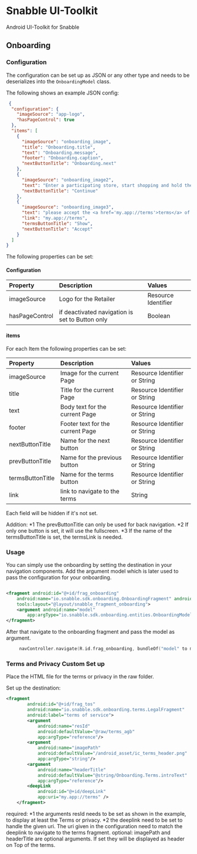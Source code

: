 # Snabble UI-Toolkit

Android UI-Toolkit for Snabble

## Onboarding

### Configuration

The configuration can be set up as JSON or any other type and needs to be deserializes into the
`OnboardingModel` class.

The following shows an example JSON config:

```json
 {
  "configuration": {
    "imageSource": "app-logo",
    "hasPageControl": true
  },
  "items": [
    {
      "imageSource": "onboarding_image",
      "title": "Onboarding.title",
      "text": "Onboarding.message",
      "footer": "Onboarding.caption",
      "nextButtonTitle": "Onboarding.next"
    },
    {
      "imageSource": "onboarding_image2",
      "text": "Enter a participating store, start shopping and hold the barcode of an article in front of the camera.",
      "nextButtonTitle": "Continue"
    },
    {
      "imageSource": "onboarding_image3",
      "text": "please accept the <a href='my.app://terms'>terms</a> of use and take note of the <a href='my.app://privacy'> policy </a>.",
      "link": "my.app://terms",
      "termsButtonTitle": "Show",
      "nextButtonTitle": "Accept"
    }
  ]
}
```

The following properties can be set:

#### Configuration

| Property    | Description | Values        |
| :---        |    :---   | :---          |
| imageSource    | Logo for the Retailer | Resource Identifier |
| hasPageControl     | if deactivated navigation is set to Button only | Boolean |

#### items

For each Item the following properties can be set:

| Property    | Description | Values        |
| :---        |    :---   | :---          |
| imageSource    | Image for the current Page | Resource Identifier or String |
| title     | Title for the current Page | Resource Identifier or String|
| text    | Body text for the current Page | Resource Identifier or String|
| footer     | Footer text for the current Page | Resource Identifier or String|
| nextButtonTitle     | Name for the next button | Resource Identifier or String|
| prevButtonTitle     | Name for the previous button | Resource Identifier or String|
| termsButtonTitle     | Name for the terms button | Resource Identifier or String|
| link    | link to navigate to the terms | String |

Each field will be hidden if it's not set.

Addition:
*1 The prevButtonTitle can only be used for back navigation.
*2 If only one button is set, it will use the fullscreen.
*3 If the name of the termsButtonTitle is set, the termsLink is needed.

### Usage

You can simply use the onboarding by setting the destination in your navigation components. Add the
argument model which is later used to pass the configuration for your onboarding.

```xml

<fragment android:id="@+id/frag_onboarding"
    android:name="io.snabble.sdk.onboarding.OnboardingFragment" android:label="OnboardingFragment"
    tools:layout="@layout/snabble_fragment_onboarding">
    <argument android:name="model"
        app:argType="io.snabble.sdk.onboarding.entities.OnboardingModel" />
</fragment>
```

After that navigate to the onboarding fragment and pass the model as argument.

```Kotlin
     navController.navigate(R.id.frag_onboarding, bundleOf("model" to model))
```

### Terms and Privacy Custom Set up

Place the HTML file for the terms or privacy in the raw folder.

Set up the destination:

```xml
<fragment
        android:id="@+id/frag_tos"
        android:name="io.snabble.sdk.onboarding.terms.LegalFragment"
        android:label="terms of service">
        <argument
            android:name="resId"
            android:defaultValue="@raw/terms_agb"
            app:argType="reference"/>
        <argument
            android:name="imagePath"
            android:defaultValue="/android_asset/ic_terms_header.png"
            app:argType="string"/>
        <argument
            android:name="headerTitle"
            android:defaultValue="@string/Onboarding.Terms.introText"
            app:argType="reference"/>
        <deepLink
            android:id="@+id/deepLink"
            app:uri="my.app://terms" />
    </fragment>
```

required: 
*1 the arguments resId needs to be set as shown in the example, to display at least the Terms or privacy.
*2 the deeplink need to be set to handle the given uri. The uri given in the configuration need to match the deeplink to navigate to the terms fragment.
optional: imagePath and headerTitle are optional arguments. If set they will be displayed as header on Top of the terms.